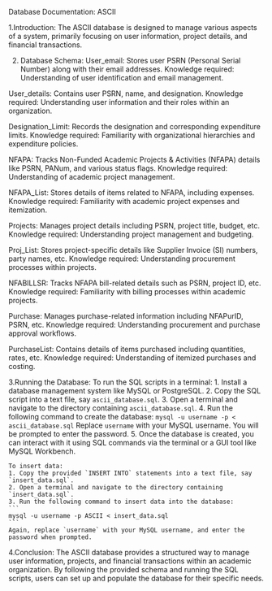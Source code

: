 Database Documentation: ASCII

1.Introduction:
    The ASCII database is designed to manage various aspects of a system, primarily focusing on user information, project details, and financial transactions.

2. Database Schema:
User_email:
    Stores user PSRN (Personal Serial Number) along with their email addresses.
    Knowledge required: Understanding of user identification and email management.
   
User_details:
    Contains user PSRN, name, and designation.
    Knowledge required: Understanding user information and their roles within an organization.
   
Designation_Limit:
    Records the designation and corresponding expenditure limits.
    Knowledge required: Familiarity with organizational hierarchies and expenditure policies.
   
NFAPA:
    Tracks Non-Funded Academic Projects & Activities (NFAPA) details like PSRN, PANum, and various status flags.
    Knowledge required: Understanding of academic project management.
   
NFAPA_List:
    Stores details of items related to NFAPA, including expenses.
    Knowledge required: Familiarity with academic project expenses and itemization.
   
Projects:
    Manages project details including PSRN, project title, budget, etc.
    Knowledge required: Understanding project management and budgeting.
   
Proj_List:
    Stores project-specific details like Supplier Invoice (SI) numbers, party names, etc.
    Knowledge required: Understanding procurement processes within projects.
   
NFABILLSR:
    Tracks NFAPA bill-related details such as PSRN, project ID, etc.
    Knowledge required: Familiarity with billing processes within academic projects.
   
Purchase:
     Manages purchase-related information including NFAPurID, PSRN, etc.
    Knowledge required: Understanding procurement and purchase approval workflows.
   
PurchaseList:
    Contains details of items purchased including quantities, rates, etc.
    Knowledge required: Understanding of itemized purchases and costing.
   
3.Running the Database:
To run the SQL scripts in a terminal:
    1. Install a database management system like MySQL or PostgreSQL.
    2. Copy the SQL script into a text file, say `ascii_database.sql`.
    3. Open a terminal and navigate to the directory containing `ascii_database.sql`.
    4. Run the following command to create the database:
    ```
    mysql -u username -p < ascii_database.sql
    ```
    Replace `username` with your MySQL username. You will be prompted to enter the password.
    5. Once the database is created, you can interact with it using SQL commands via the terminal or a GUI tool like MySQL Workbench.
 
    To insert data:
    1. Copy the provided `INSERT INTO` statements into a text file, say `insert_data.sql`.
    2. Open a terminal and navigate to the directory containing `insert_data.sql`.
    3. Run the following command to insert data into the database:
    ```
    mysql -u username -p ASCII < insert_data.sql
    ```
    Again, replace `username` with your MySQL username, and enter the password when prompted.
   
4.Conclusion:
    The ASCII database provides a structured way to manage user information, projects, and financial transactions within an academic organization. 
    By following the provided schema and running the SQL scripts, users can set up and populate the database for their specific needs.
